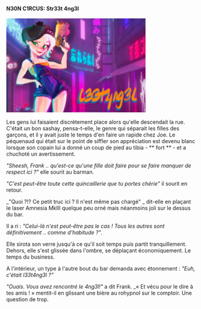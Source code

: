 #### N30N C1RCUS: Str33t 4ng3l  

![CyberCode Online Logo](/resources/art/l33t4ng3l/l33tlore.png)


Les gens lui faisaient discrètement place alors qu'elle descendait la rue. C'était un bon sashay, pensa-t-elle, le genre qui séparait les filles des garçons, et il y avait juste le temps d'en faire un rapide chez Joe. Le péquenaud qui était sur le point de siffler son appréciation est devenu blanc lorsque son copain lui a donné un coup de pied au tibia - ** fort ** - et a chuchoté un avertissement.
  
_"Sheesh, Frank .. qu'est-ce qu'une fille doit faire pour se faire manquer de respect ici ?"_ elle sourit au barman.
  
_"C'est peut-être toute cette quincaillerie que tu portes chérie"_ il sourit en retour.
  
_"Quoi ?!? Ce petit truc ici ? Il n'est même pas chargé" _ dit-elle en plaçant le laser Amnesia MkIII quelque peu orné mais néanmoins joli sur le dessus du bar.
  
Il a ri : _"Celui-là n'est peut-être pas le cas ! Tous les autres sont définitivement .. comme d'habitude ?"_.
  
Elle sirota son verre jusqu'à ce qu'il soit temps puis partit tranquillement. Dehors, elle s'est glissée dans l'ombre, se déplaçant économiquement. Le temps du business.
  
A l'intérieur, un type à l'autre bout du bar demanda avec étonnement : _"Euh, c'était l33t4ng3l ?"_
  
_"Ouais. Vous avez rencontré le 4ng3l!"_ a dit Frank. _« Et vécu pour le dire à tes amis ! » mentit-il en glissant une bière au rohypnol sur le comptoir. Une question de trop.  
